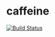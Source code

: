 # caffeine

[![Build Status](https://travis-ci.org/tsuru/caffeine.png?branch=master)](https://travis-ci.org/tsuru/caffeine)
